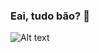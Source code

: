 ### Eai, tudo bão? 👋

![Alt text](https://spotify-recently-played-readme.vercel.app/api?user=samu5020ol&unique={true|1|on|yes})

<!--
**Samuskox/Samuskox** is a ✨ _special_ ✨ repository because its `README.md` (this file) appears on your GitHub profile.

Here are some ideas to get you started:

- 🔭 I’m currently working on ...
- 🌱 I’m currently learning ...
- 👯 I’m looking to collaborate on ...
- 🤔 I’m looking for help with ...
- 💬 Ask me about ...
- 📫 How to reach me: ...
- 😄 Pronouns: ...
- ⚡ Fun fact: ...
-->
